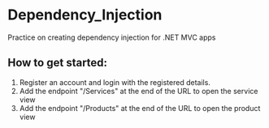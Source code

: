 # Dependency_Injection
Practice on creating dependency injection for .NET MVC apps

## How to get started:
1. Register an account and login with the registered details.
2. Add the endpoint "/Services" at the end of the URL to open the service view
3. Add the endpoint "/Products" at the end of the URL to open the product view
